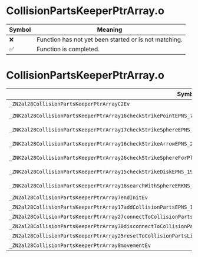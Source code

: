 # CollisionPartsKeeperPtrArray.o
| Symbol | Meaning 
| ------------- | ------------- 
| :x: | Function has not yet been started or is not matching. 
| :white_check_mark: | Function is completed. 


# CollisionPartsKeeperPtrArray.o
| Symbol (Mangled) | Symbol (Demangled) | Decompiled? |
| ------------- |  ------------- | ------------- |
| `_ZN2al28CollisionPartsKeeperPtrArrayC2Ev` | `al::CollisionPartsKeeperPtrArray::CollisionPartsKeeperPtrArray(void)` | :x: |
| `_ZNK2al28CollisionPartsKeeperPtrArray16checkStrikePointEPNS_7HitInfoERKNS_22CollisionCheckInfoBaseE` | `al::CollisionPartsKeeperPtrArray::checkStrikePoint(al::HitInfo *,al::CollisionCheckInfoBase const&)const` | :x: |
| `_ZNK2al28CollisionPartsKeeperPtrArray17checkStrikeSphereEPNS_21SphereHitResultBufferERKNS_15SphereCheckInfoEbRKN4sead7Vector3IfEE` | `al::CollisionPartsKeeperPtrArray::checkStrikeSphere(al::SphereHitResultBuffer *,al::SphereCheckInfo const&,bool,sead::Vector3<float> const&)const` | :x: |
| `_ZNK2al28CollisionPartsKeeperPtrArray16checkStrikeArrowEPNS_20ArrowHitResultBufferERKNS_14ArrowCheckInfoE` | `al::CollisionPartsKeeperPtrArray::checkStrikeArrow(al::ArrowHitResultBuffer *,al::ArrowCheckInfo const&)const` | :x: |
| `_ZNK2al28CollisionPartsKeeperPtrArray26checkStrikeSphereForPlayerEPNS_21SphereHitResultBufferERKNS_15SphereCheckInfoE` | `al::CollisionPartsKeeperPtrArray::checkStrikeSphereForPlayer(al::SphereHitResultBuffer *,al::SphereCheckInfo const&)const` | :x: |
| `_ZNK2al28CollisionPartsKeeperPtrArray15checkStrikeDiskEPNS_19DiskHitResultBufferERKNS_13DiskCheckInfoE` | `al::CollisionPartsKeeperPtrArray::checkStrikeDisk(al::DiskHitResultBuffer *,al::DiskCheckInfo const&)const` | :x: |
| `_ZNK2al28CollisionPartsKeeperPtrArray16searchWithSphereERKNS_15SphereCheckInfoERN4sead10IDelegate1IPNS_14CollisionPartsEEE` | `al::CollisionPartsKeeperPtrArray::searchWithSphere(al::SphereCheckInfo const&,sead::IDelegate1<al::CollisionParts *> &)const` | :x: |
| `_ZN2al28CollisionPartsKeeperPtrArray7endInitEv` | `al::CollisionPartsKeeperPtrArray::endInit(void)` | :x: |
| `_ZN2al28CollisionPartsKeeperPtrArray17addCollisionPartsEPNS_14CollisionPartsE` | `al::CollisionPartsKeeperPtrArray::addCollisionParts(al::CollisionParts *)` | :x: |
| `_ZN2al28CollisionPartsKeeperPtrArray27connectToCollisionPartsListEPNS_14CollisionPartsE` | `al::CollisionPartsKeeperPtrArray::connectToCollisionPartsList(al::CollisionParts *)` | :x: |
| `_ZN2al28CollisionPartsKeeperPtrArray30disconnectToCollisionPartsListEPNS_14CollisionPartsE` | `al::CollisionPartsKeeperPtrArray::disconnectToCollisionPartsList(al::CollisionParts *)` | :x: |
| `_ZN2al28CollisionPartsKeeperPtrArray25resetToCollisionPartsListEPNS_14CollisionPartsE` | `al::CollisionPartsKeeperPtrArray::resetToCollisionPartsList(al::CollisionParts *)` | :x: |
| `_ZN2al28CollisionPartsKeeperPtrArray8movementEv` | `al::CollisionPartsKeeperPtrArray::movement(void)` | :x: |
